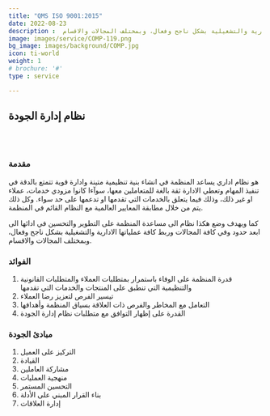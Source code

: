 ```yaml
---
title: "QMS ISO 9001:2015"
date: 2022-08-23
description :  سوآءا كانوا مزودي خدمات، عملاء او غير ذلك، وذلك فيما يتعلق بالخدمات التي تقدمها او تدعمها على حد سواء. وكل ذلك يتم من خلال مطابقة المعايير العالمية مع النظام القائم في المنظمة. كما ويهدف وضع هكذا نظام الى مساعدة المنظمة على التطوير والتحسين في ادائها الى ابعد حدود وفي كافة المجالات وربط كافة عملياتها الادارية والتشغيلية بشكل ناجح وفعال، وبمختلف المجالات والاقسام.
image: images/service/COMP-119.png
bg_image: images/background/COMP.jpg
icon: ti-world
weight: 1
# brochure: '#'
type : service

---
```


## نظام إدارة الجودة
<pre>


</pre>

### مقدمة
هو نظام اداري يساعد المنظمة في انشاء بنية تنظيمية متينة وادارة قوية تتمتع بالدقة في تنفيذ المهام وتعطي الادارة ثقة بالغة للمتعاملين معها، سوآءا كانوا مزودي خدمات، عملاء او غير ذلك، وذلك فيما يتعلق بالخدمات التي تقدمها او تدعمها على حد سواء. وكل ذلك يتم من خلال مطابقة المعايير العالمية مع النظام القائم في المنظمة.

كما ويهدف وضع هكذا نظام الى مساعدة المنظمة على التطوير والتحسين في ادائها الى ابعد حدود وفي كافة المجالات وربط كافة عملياتها الادارية والتشغيلية بشكل ناجح وفعال، وبمختلف المجالات والاقسام.

### الفوائد
1. قدرة المنظمة على الوفاء باستمرار بمتطلبات العملاء والمتطلبات القانونية والتنظيمية التي تنطبق على المنتجات والخدمات التي تقدمها
2. تيسير الفرص لتعزيز رضا العملاء
3. التعامل مع المخاطر والفرص ذات العلاقة بسياق المنظمة وأهدافها
4. القدرة على إظهار التوافق مع متطلبات نظام إدارة الجودة

### مبادئ الجودة
1. التركيز على العميل
2. القيادة
3. مشاركة العاملين
4. منهجية العمليات
5. التحسين المستمر
6. بناء القرار المبني على الأدلة
7. إدارة العلاقات